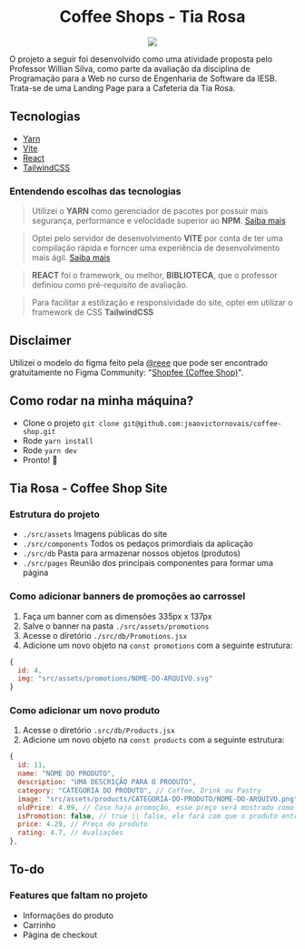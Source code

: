 <h1 align="center">
  Coffee Shops - Tia Rosa
</h1>
<p align="center">
    <img src="https://img.shields.io/badge/Tipo-Atividade-blue" />
</p>

<p>O projeto a seguir foi desenvolvido como uma atividade proposta pelo Professor Willian Silva, como parte da avaliação da disciplina de Programação para a Web no curso de Engenharia de Software da IESB. Trata-se de uma Landing Page para a Cafeteria da Tia Rosa.</p>

## Tecnologias

- [Yarn](https://yarnpkg.com/)
- [Vite](https://vitejs.dev/)
- [React](https://react.dev/)
- [TailwindCSS](https://tailwindcss.com/)

### Entendendo escolhas das tecnologias
> <p>Utilizei o <b>YARN</b> como gerenciador de pacotes por possuir mais segurança, performance e velocidade superior ao <b>NPM</b>. <a href="https://www.knowledgehut.com/blog/web-development/yarn-vs-npm#:~:text=The%20major%20difference%20between%20NPM,considered%20more%20secure%20than%20NPM">Saiba mais</a></p>

> <p>Optei pelo servidor de desenvolvimento <b>VITE</b> por conta de ter uma compilação rápida e forncer uma experiência de desenvolvimento mais ágil. <a href="https://cleancommit.io/blog/what-is-vite/#:~:text=Vite%20is%20a%20modern%20frontend,sizes%2C%20and%20improved%20developer%20experience.">Saiba mais</a></p>

> <p><b>REACT</b> foi o framework, ou melhor, <b>BIBLIOTECA</b>, que o professor definiou como pré-requisito de avaliação.</p>

> <p>Para facilitar a estilização e responsividade do site, optei em utilizar o framework de CSS <b>TailwindCSS</b></p>

## Disclaimer

<p>Utilizei o modelo do figma feito pela <a href="https://www.figma.com/@reee">@reee</a> que pode ser encontrado gratuitamente no Figma Community: "<a href="https://www.figma.com/file/Tn4OMX8Ug9P8vhTZm1Qe4F/Shopfee-(Coffee-Shop)-(Community)?type=design&node-id=510-6021&mode=design&t=jDssXftN7KLFrxjj-0">Shopfee (Coffee Shop)</a>".</p>

## Como rodar na minha máquina?
- Clone o projeto `git clone git@github.com:joaovictornovais/coffee-shop.git`
- Rode `yarn install`
- Rode `yarn dev`
- Pronto! 🎉

## Tia Rosa - Coffee Shop Site
### Estrutura do projeto
- `./src/assets` Imagens públicas do site
- `./src/components` Todos os pedaços primordiais da aplicação
- `./src/db` Pasta para armazenar nossos objetos (produtos)
- `./src/pages` Reunião dos principais componentes para formar uma página

### Como adicionar banners de promoções ao carrossel
1. Faça um banner com as dimensões 335px x 137px
1. Salve o banner na pasta `./src/assets/promotions`
3. Acesse o diretório `./src/db/Promotions.jsx`
4. Adicione um novo objeto na `const promotions` com a seguinte estrutura:
``` javascript
{
  id: 4,
  img: "src/assets/promotions/NOME-DO-ARQUIVO.svg"
}
```

### Como adicionar um novo produto
1. Acesse o diretório `.src/db/Products.jsx`
2. Adicione um novo objeto na `const products` com a seguinte estrutura:
``` javascript
{
  id: 11,
  name: "NOME DO PRODUTO",
  description: "UMA DESCRIÇÃO PARA O PRODUTO",
  category: "CATEGORIA DO PRODUTO", // Coffee, Drink ou Pastry
  image: "src/assets/products/CATEGORIA-DO-PRODUTO/NOME-DO-ARQUIVO.png",
  oldPrice: 4.99, // Caso haja promoção, esse preço será mostrado como antigo
  isPromotion: false, // true || false, ele fará com que o produto entre em promoção
  price: 4.29, // Preço do produto
  rating: 4.7, // Avaliações
},
```

## To-do
### Features que faltam no projeto
- Informações do produto
- Carrinho
- Página de checkout

